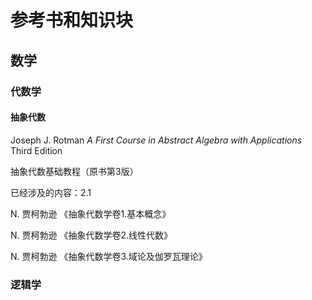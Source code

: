 # 参考书和知识块

## 数学

### 代数学

#### 抽象代数

Joseph J. Rotman *A First Course in Abstract Algebra with Applications* Third Edition

抽象代数基础教程（原书第3版）

已经涉及的内容：2.1

N. 贾柯勃逊 《抽象代数学卷1.基本概念》

N. 贾柯勃逊 《抽象代数学卷2.线性代数》

N. 贾柯勃逊 《抽象代数学卷3.域论及伽罗瓦理论》

### 逻辑学